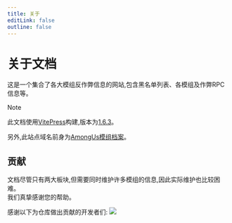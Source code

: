 ```yaml
---
title: 关于
editLink: false
outline: false
---
```

# 关于文档

这是一个集合了各大模组反作弊信息的网站,包含黑名单列表、各模组及作弊RPC信息等。

> [!note]
> 此文档使用[VitePress](https://vitepress.dev/zh/)构建,版本为[1.6.3](https://github.com/vuejs/vitepress/releases/tag/v1.6.3)。

另外,此站点域名前身为[AmongUs模组档案](https://www.bilibili.com/video/BV1hBvjeyETb)。

## 贡献

文档尽管只有两大板块,但需要同时维护许多模组的信息,因此实际维护也比较困难。\
我们真挚感谢您的帮助。

感谢以下为仓库做出贡献的开发者们:
<a href="https://github.com/QingFengTechnology/AmongUs-SusList/graphs/contributors">
  <img src="https://contrib.rocks/image?repo=QingFengTechnology/AmongUs-SusList" />
</a>